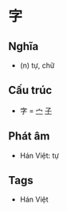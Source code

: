 # 字

## Nghĩa

* (n) tự, chữ

## Cấu trúc
* 字 = [宀](宀.md) [子](子.md)

## Phát âm

* Hán Việt: tự

## Tags
* Hán Việt

<script>window.HANZI_FIELD='字';</script>
